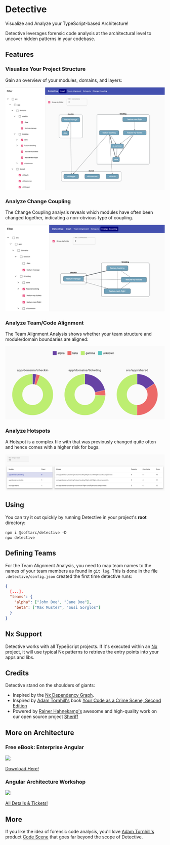 # Detective

Visualize and Analyze your TypeScript-based Architecture!

Detective leverages forensic code analysis at the architectural level to uncover hidden patterns in your codebase.

## Features

### Visualize Your Project Structure

Gain an overview of your modules, domains, and layers:

![Visualize your project structure](./docs/domains-detail.png)

### Analyze Change Coupling

The Change Coupling analysis reveals which modules have often been changed together, indicating a non-obvious type of coupling.

![Change Coupling](./docs/change-coupling.png)

### Analyze Team/Code Alignment

The Team Alignment Analysis shows whether your team structure and module/domain boundaries are aligned:

![Team Alignment](./docs/team-alignment.png)

### Analyze Hotspots

A Hotspot is a complex file with that was previously changed quite often and hence comes with a higher risk for bugs.

![Hotspots](./docs/hotspots.png)

## Using

You can try it out quickly by running Detective in your project's **root** directory:

```shell
npm i @softarc/detective -D
npx detective
```

## Defining Teams

For the Team Alignment Analysis, you need to map team names to the names of your team members as found in `git log`. This is done in the file `.detective/config.json` created the first time detective runs:

```json
{
  [...].
  "teams": {
    "alpha": ["John Doe", "Jane Doe"],
    "beta": ["Max Muster", "Susi Sorglos"]
  }
}
```

## Nx Support

Detective works with all TypeScript projects. If it's executed within an [Nx](https://nx.dev/) project, it will use typical Nx patterns to retrieve the entry points into your apps and libs.

## Credits

Detective stand on the shoulders of giants:

- Inspired by the [Nx Dependency Graph](https://nx.dev/).
- Inspired by [Adam Tornhill's](https://x.com/AdamTornhill) book [Your Code as a Crime Scene, Second Edition](https://pragprog.com/titles/atcrime2/your-code-as-a-crime-scene-second-edition/)
- Powered by [Rainer Hahnekamp's](https://x.com/rainerhahnekamp) awesome and high-quality work on our open source project [Sheriff](https://softarc-consulting.github.io/sheriff/)

<h2>More on Architecture</h2>
  <div class="book">
    <h3>Free eBook: Enterprise Angular</h3>
    <p>
      <a 
        href="https://www.angulararchitects.io/en/ebooks/micro-frontends-and-moduliths-with-angular/"
      >
        <img
          class="book-img"
          height="300"
          src="https://www.angulararchitects.io/wp-content/uploads/2024/01/cover-6th-small.png"
        />
      </a>
    </p>
    <p>
      <a
        href="https://www.angulararchitects.io/en/ebooks/micro-frontends-and-moduliths-with-angular/"
        >Download Here!</a
      >
    </p>
  </div>
  <div class="workshop">
    <h3>Angular Architecture Workshop</h3>
    <p>
      <a
        href="https://www.angulararchitects.io/en/training/advanced-angular-architecture-workshop/"
      >
        <img
          class="workshop-img"
          height="300"
          src="https://www.angulararchitects.io/wp-content/uploads/2023/07/sujet-en.jpg"
        />
      </a>
    </p>
    <p>
      <a
        href="https://www.angulararchitects.io/en/training/advanced-angular-architecture-workshop/"
        >All Details & Tickets!</a
      >
    </p>
  </div>

## More

If you like the idea of forensic code analysis, you'll love [Adam Tornhill's](https://x.com/AdamTornhill) product [Code Scene](https://codescene.com/) that goes far beyond the scope of Detective.
